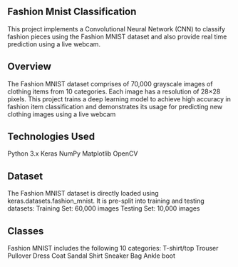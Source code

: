 ## Fashion Mnist Classification
This project implements a Convolutional Neural Network (CNN) to classify fashion pieces using the Fashion MNIST dataset and also provide real time prediction using a live webcam.

## Overview
The Fashion MNIST dataset comprises of 70,000 grayscale images of clothing items from 10 categories. Each image has a resolution of 28×28 pixels. This project trains a deep learning model to achieve high accuracy in fashion item classification and demonstrates its usage for predicting new clothing images using a live webcam

## Technologies Used
Python 3.x
Keras
NumPy
Matplotlib
OpenCV

## Dataset
The Fashion MNIST dataset is directly loaded using keras.datasets.fashion_mnist. It is pre-split into training and testing datasets:
Training Set: 60,000 images
Testing Set: 10,000 images

## Classes
Fashion MNIST includes the following 10 categories:
T-shirt/top
Trouser
Pullover
Dress
Coat
Sandal
Shirt
Sneaker
Bag
Ankle boot

